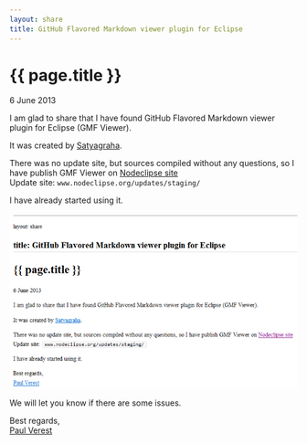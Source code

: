 ```yaml
---
layout: share
title: GitHub Flavored Markdown viewer plugin for Eclipse
---
```


{{ page.title }}
================

<p class="meta">6 June 2013</p>

I am glad to share that I have found GitHub Flavored Markdown viewer plugin for Eclipse (GMF Viewer).

It was created by [Satyagraha](https://github.com/satyagraha).

There was no update site, but sources compiled without any questions, so I have publish GMF Viewer
 on [Nodeclipse site](http://www.nodeclipse.org/)  
Update site: `www.nodeclipse.org/updates/staging/`

I have already started using it.

![Actuate_logo_SM.jpg](../img/GFM-Viewer.PNG)

We will let you know if there are some issues.

Best regards,  
[Paul Verest](https://github.com/PaulVI)
